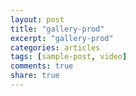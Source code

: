 ```yaml
---
layout: post
title: "gallery-prod"
excerpt: "gallery-prod"
categories: articles
tags: [sample-post, video]
comments: true
share: true
---
```

<br>
<div class="apester-media" data-media-id="5d2720bf19030b026fe7ea3e" height="512"></div><script async src="https://static.apester.com/js/sdk/latest/apester-sdk.js"></script>
<br>
<div class="apester-media" data-media-id="5d271ea944ed700f276fad43" height="354"></div><script async src="https://static.apester.com/js/sdk/latest/apester-sdk.js"></script>
